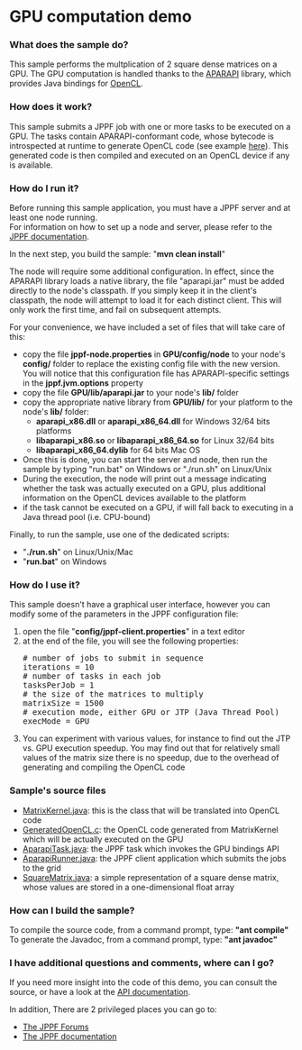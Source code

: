 # GPU computation demo

<h3>What does the sample do?</h3>
This sample performs the multplication of 2 square dense matrices on a GPU.
The GPU computation is handled thanks to the <a href="http://code.google.com/p/aparapi/">APARAPI</a> library, which provides Java bindings for <a href="http://www.khronos.org/opencl/">OpenCL</a>.

<h3>How does it work?</h3>
This sample submits a JPPF job with one or more tasks to be executed on a GPU.
The tasks contain APARAPI-conformant code, whose bytecode is introspected at runtime to generate OpenCL code (see example <a href="target/tohtml/src/org/jppf/example/aparapi/GeneratedOpenCL.c">here</a>).
This generated code is then compiled and executed on an OpenCL device if any is available.

<h3>How do I run it?</h3>
Before running this sample application, you must have a JPPF server and at least one node running.<br>
For information on how to set up a node and server, please refer to the <a href="https://www.jppf.org/doc/6.3">JPPF documentation</a>.<br>

<p>In the next step, you build the sample: "<b>mvn clean install</b>"

<p>The node will require some additional configuration. In effect, since the APARAPI library loads a native library, the file "aparapi.jar" must be added directly to the node's classpath.
If you simply keep it in the client's classpath, the node will attempt to load it for each distinct client. This will only work the first time, and fail on subsequent attempts.<br/>

<p>For your convenience, we have included a set of files that will take care of this:
<ul class="samplesList">
  <li>copy the file <b>jppf-node.properties</b> in <b>GPU/config/node</b> to your node's <b>config/</b> folder to replace the existing config file with the new version.
  You will notice that this configuration file has APARAPI-specific settings in the <b>jppf.jvm.options</b> property</li>
  <li>copy the file <b>GPU/lib/aparapi.jar</b> to your node's <b>lib/</b> folder</li>
  <li>copy the appropriate native library from <b>GPU/lib/</b> for your platform to the node's <b>lib/</b> folder:
    <ul class="samplesList">
      <li><b>aparapi_x86.dll</b> or <b>aparapi_x86_64.dll</b> for Windows 32/64 bits platforms</li>
      <li><b>libaparapi_x86.so</b> or <b>libaparapi_x86_64.so</b> for Linux 32/64 bits</li>
      <li><b>libaparapi_x86_64.dylib</b> for 64 bits Mac OS</li>
    </ul>
  </li>
  <li>Once this is done, you can start the server and node, then run the sample by typing "run.bat" on Windows or "./run.sh" on Linux/Unix</li>
  <li>During the execution, the node will print out a message indicating whether the task was actually executed on a GPU,
  plus additional information on the OpenCL devices available to the platform</li>
  <li>if the task cannot be executed on a GPU, if will fall back to executing in a Java thread pool (i.e. CPU-bound)
</ul>

<p>Finally, to run the sample, use one of the dedicated scripts:
<ul class="samplesList">
  <li>"<b>./run.sh</b>" on Linux/Unix/Mac</li>
  <li>"<b>run.bat</b>" on Windows</li>
</ul>

<h3>How do I use it?</h3>
<p>This sample doesn't have a graphical user interface, however you can modify some of the parameters in the JPPF configuration file:
<ol class="samplesList">
  <li>open the file "<b>config/jppf-client.properties</b>" in a text editor</li>
  <li>at the end of the file, you will see the following properties:
<pre class="prettyprint lang-conf">
# number of jobs to submit in sequence</font>
iterations = 10
# number of tasks in each job</font>
tasksPerJob = 1
# the size of the matrices to multiply</font>
matrixSize = 1500
# execution mode, either GPU or JTP (Java Thread Pool)
execMode = GPU
</pre>
  </li>
  <li>You can experiment with various values, for instance to find out the JTP vs. GPU execution speedup.
  You may find out that for relatively small values of the matrix size there is no speedup, due to the overhead of generating and compiling the OpenCL code</li>
</ol>

<h3>Sample's source files</h3>
<ul class="samplesList">
  <li><a href="target/tohtml/src/org/jppf/example/aparapi/MatrixKernel.java">MatrixKernel.java</a>: this is the class that will be translated into OpenCL code</li>
  <li><a href="target/tohtml/src/org/jppf/example/aparapi/GeneratedOpenCL.c ">GeneratedOpenCL.c</a>: the OpenCL code generated from MatrixKernel which will be actually executed on the GPU</li>
  <li><a href="target/tohtml/src/org/jppf/example/aparapi/AparapiTask.java">AparapiTask.java</a>: the JPPF task which invokes the GPU bindings API</li>
  <li><a href="target/tohtml/src/org/jppf/example/aparapi/AparapiRunner.java">AparapiRunner.java</a>: the JPPF client application which submits the jobs to the grid</li>
  <li><a href="target/tohtml/src/org/jppf/example/aparapi/SquareMatrix.java">SquareMatrix.java</a>: a simple representation of a square dense matrix,
  whose values are stored in a one-dimensional float array</li>
</ul>

<h3>How can I build the sample?</h3>
To compile the source code, from a command prompt, type: <b>&quot;ant compile&quot;</b><br>
To generate the Javadoc, from a command prompt, type: <b>&quot;ant javadoc&quot;</b>

<h3>I have additional questions and comments, where can I go?</h3>
<p>If you need more insight into the code of this demo, you can consult the source, or have a look at the
<a href="javadoc/index.html">API documentation</a>.
<p>In addition, There are 2 privileged places you can go to:
<ul>
  <li><a href="https://www.jppf.org/forums">The JPPF Forums</a></li>
  <li><a href="https://www.jppf.org/doc/6.3">The JPPF documentation</a></li>
</ul>

